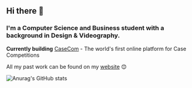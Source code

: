 ## Hi there 👋

### I'm a Computer Science and Business student with a background in Design & Videography. 
__Currently building__ [CaseCom](https://casecom.app) - The world's first online platform for Case Competitions

All my past work can be found on my [website](https://justinzhang.ca/) 😊

![Anurag's GitHub stats](https://github-readme-stats.vercel.app/api?username=justinnzhang&count_private=true)
